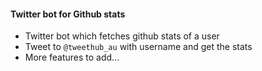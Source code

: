 #### Twitter bot for Github stats

- Twitter bot which fetches github stats of a user
- Tweet to `@tweethub_au` with username and get the stats
- More features to add...